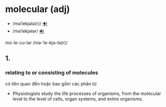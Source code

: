 # molecular (adj)

- /məˈlekjələ(r)/ [🔊](https://www.oxfordlearnersdictionaries.com/media/english/uk_pron/m/mol/molec/molecular__gb_1.mp3)
- /məˈlekjələr/ [🔊](https://www.oxfordlearnersdictionaries.com/media/english/us_pron/m/mol/molec/molecular__us_1.mp3)

mo-le-cu-lar /mə-ˈle-kjə-lə(r)/

## 1.

### relating to or consisting of molecules

có liên quan đến hoặc bao gồm các phân tử

- Physiologists study the life processes of organisms, from the molecular level to the level of cells, organ systems, and entire organisms.